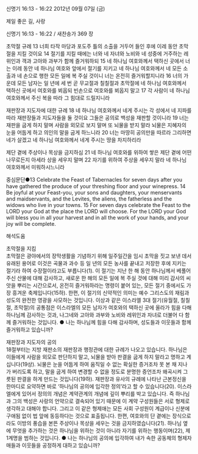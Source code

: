 신명기 16:13 - 16:22 
2012년 09월 07일 (금)

제일 좋은 길, 사랑



신명기 16:13 - 16:22 / 새찬송가 369 장


초막절 규례
13 너희 타작 마당과 포도주 틀의 소출을 거두어 들인 후에 이레 동안 초막절을 지킬 것이요 14 절기를 지킬 때에는 너와 네 자녀와 노비와 네 성중에 거주하는 레위인과 객과 고아와 과부가 함께 즐거워하되 15 네 하나님 여호와께서 택하신 곳에서 너는 이레 동안 네 하나님 여호와 앞에서 절기를 지키고 네 하나님 여호와께서 네 모든 소출과 네 손으로 행한 모든 일에 복 주실 것이니 너는 온전히 즐거워할지니라 16 너의 가운데 모든 남자는 일 년에 세 번 곧 무교절과 칠칠절과 초막절에 네 하나님 여호와께서 택하신 곳에서 여호와를 뵈옵되 빈손으로 여호와를 뵈옵지 말고 17 각 사람이 네 하나님 여호와께서 주신 복을 따라 그 힘대로 드릴지니라

재판장과 지도자에 대한 규례
18 네 하나님 여호와께서 네게 주시는 각 성에서 네 지파를 따라 재판장들과 지도자들을 둘 것이요 그들은 공의로 백성을 재판할 것이니라 19 너는 재판을 굽게 하지 말며 사람을 외모로 보지 말며 또 뇌물을 받지 말라 뇌물은 지혜자의 눈을 어둡게 하고 의인의 말을 굽게 하느니라 20 너는 마땅히 공의만을 따르라 그리하면 네가 살겠고 네 하나님 여호와께서 네게 주시는 땅을 차지하리라

제단 곁에 주상이나 목상을 금지하심
21 네 하나님 여호와를 위하여 쌓은 제단 곁에 어떤 나무로든지 아세라 상을 세우지 말며 22 자기를 위하여 주상을 세우지 말라 네 하나님 여호와께서 미워하시느니라

중심문단●13 Celebrate the Feast of Tabernacles for seven days after you have gathered the produce of your threshing floor and your winepress. 14 Be joyful at your Feast-you, your sons and daughters, your menservants and maidservants, and the Levites, the aliens, the fatherless and the widows who live in your towns. 15 For seven days celebrate the Feast to the LORD your God at the place the LORD will choose. For the LORD your God will bless you in all your harvest and in all the work of your hands, and your joy will be complete.

해석도움





초막절을 지킴  
초막절은 광야에서의 장막생활을 기념하기 위해 일주일간을 임시 초막을 짓고 보낸 데서 유래된 용어로 이것은 곡물과 과수 등 일 년의 모든 농사를 끝내고 저장한 후에 지키는 절기라 하여 수장절이라고도 부릅니다(1). 이 절기는 지난 한 해 동안 하나님께서 베풀어주신 산물에 대해 감사하고, 새로운 한 해의 모든 일에 복 주실 것에 대해 미리 감사의 씨앗을 뿌리는 시간으로서, 온전히 즐거워하라는 명령이 붙어 있는, 모든 절기 중에서도 가장 흥겨운 축제입니다(15하). 한편, 이 절기의 신약적인 의미는 예수 그리스도의 재림과 성도의 완전한 영광을 사모하는 것입니다. 이상과 같은 이스라엘 3대 절기(유월절, 칠칠절, 초막절)의 공통점은 이스라엘의 모든 남자가 여호와의 택하신 곳에 올라가 힘을 다해 하나님께 감사하는 것과, 나그네와 고아와 과부와 노비와 레위인과 자녀로 더불어 다 함께 즐거워하는 것입니다.
● 나는 하나님께 힘을 다해 감사하며, 성도들과 이웃들과 함께 즐거워하고 있습니까? 

재판장과 지도자의 공의  
18절부터는 지방 재판소의 재판장과 행정관에 대한 규례가 나오고 있습니다. 하나님은 이들에게 사람을 외모로 판단하지 말고, 뇌물을 받아 판결을 굽게 하지 말라고 명하고 계십니다(19상). 뇌물은 눈을 어둡게 하여 움직일 수 없는 확실한 증거조차 못 본 채 지나가 버리도록 하고, 말을 굽게 하여 변경할 수 없을 정도로 분명한 증언조차 왜곡시켜 그릇된 판결을 하게 만드는 것입니다(19하). 재판장과 유사의 규례에 나타난 근본정신을 한마디로 요약하면 바로 ‘하나님의 공의에 입각한 정의’라고 할 수 있습니다(20). 이스라엘에게 있어서 정의의 개념은 계약관계의 개념에 깊이 뿌리를 박고 있습니다. 즉 하나님과 그의 백성은 사랑의 언약으로 결속되어 있기 때문에 이 계약 구성원들은 서로 형제로 생각하고 대해야 합니다. 그리고 이 같은 형제애는 모든 사회 구성원이 계급이나 신분에 구애됨 없이 법 앞에 동등하다는 것으로 표출됩니다. 한편, 여호와의 단 곁에는 장식으로라도 이방의 풍습을 본뜬 주상이나 목상을 세우는 것을 금지하였습니다(21). 하나님 옆에 무엇을 추가하는 것은 하나님을 위하는 것이 아니라 자기를 위하는 행동이며(22), 제1계명을 범하는 것입니다.
● 나는 하나님의 공의에 입각하여 내가 속한 공동체의 형제자매들과 이웃들을 공정하게 대하고 있습니까?